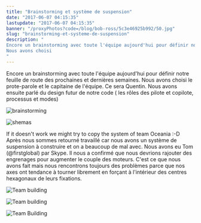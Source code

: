 ```yaml
---
title: "Brainstorming et système de suspension"
date: "2017-06-07 04:15:35"
lastupdate: "2017-06-07 04:15:35"
banner: "/proxyPhotos?code=/blog/bob-ross/5c3e46925b992/50.jpg"
slug: "brainstorming-et-systeme-de-suspension"
description: " 
Encore un brainstorming avec toute l'équipe aujourd'hui pour définir notre feuille de route des prochaines et dernières semaines.
Nous avons choisi
"
---
```

Encore un brainstorming avec toute l'équipe aujourd'hui pour définir notre feuille de route des prochaines et dernières semaines.
Nous avons choisi le prote-parole et le capitaine de l'équipe. Ce sera Quentin.
Nous avons ensuite parlé du design futur de notre code ( les rôles des pilote et copilote, processus et modes)

![brainstorming](/proxyPhotos?code=/blog/bob-ross/5c3e46925b992/50.jpg "brainstorming")

![shemas](/proxyPhotos?code=/blog/bob-ross/5c3e469339b0a/50.jpg "schémas")

If it doesn't work we might try to copy the system of team Oceania :-D
Après nous sommes retourné travaillé car nous avons un système de suspension à construire et on a beaucoup de mal avec.
Nous avons eu Tom (@firstglobal) par Skype. Il nous a confirmé que nous devrions rajouter des engrenages pour augmenter le couple des moteurs.
C'est ce que nous avons fait mais nous rencontrons toujours des problèmes parce que nos axes ont tendance à tourner librement en forçant à l'intérieur des centres hexagonaux de leurs fixations. 

![Team building](/proxyPhotos?code=/blog/bob-ross/5c3e4693ad6a7/50.jpg "Mathis et Quentin")

![Team building](/proxyPhotos?code=/blog/bob-ross/5c3e46943b963/50.jpg "Antoine")

![Team Building](/proxyPhotos?code=/blog/bob-ross/5c3e4694cd356/50.jpg "Antoine et Quentin")
    